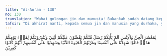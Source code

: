 ```yaml
---
title: "Al-An'am - 130"
no: 130
translation: "Wahai golongan jin dan manusia! Bukankah sudah datang kepadamu rasul-rasul dari kalanganmu sendiri, mereka menyampaikan ayat-ayat-Ku kepadamu dan memperingatkanmu tentang pertemuan pada hari ini? Mereka menjawab, “(Ya), kami menjadi saksi atas diri kami sendiri.” Tetapi mereka tertipu oleh kehidupan dunia dan mereka telah menjadi saksi atas diri mereka sendiri, bahwa mereka adalah orang-orang kafir."
tafsir: "Di akhirat nanti, kepada semua jin dan manusia yang durhaka, yang tidak mengikuti ajaran rasul dan tidak mengindahkan larangan Allah yang disampaikan rasul kepada mereka sehingga mereka berbuat sewenang-wenang di bumi, akan dikemukakan kepadanya pertanyaan, \"Apakah tidak datang kepadamu rasul-rasul Kami, memperingatkan kamu dan memberi petunjuk yang benar agar kamu tidak tersesat dan tidak melakukan perbuatan-perbuatan yang bertentangan dengan ajaran Kami? Mereka tidak berdaya menjawabnya, dan mereka menyesali segala yang mereka perbuat semasa di dunia, dan dengan menundukkan kepala mereka mengakui kesalahan-kesalahan mereka seraya menjawab, \"Kami mengakui bahwa Rasul Allah telah datang kepada kami dan telah memberikan peringatan dan ajaran-ajaran yang baik yang seharusnya kami perhatikan dan kami ikuti dengan patuh dan taat, tetapi kami tidak mengindahkannya, bahkan kami mendustakan mereka dan memperolok-olok seruan mereka.\"\n\nAllah berfirman: \n\nMereka menjawab, \"Benar, sungguh, seorang pemberi peringatan telah datang kepada kami, tetapi kami mendustakan(nya) dan kami katakan, \"Allah tidak menurunkan sesuatu apa pun, kamu sebenarnya di dalam kesesatan yang besar.\" (al-Mulk/67: 9)\n\nMereka telah ditipu dan diperdaya oleh kehidupan dunia dan mereka silau oleh harta, wanita, pangkat dan kedudukan, sehingga hati mereka menjadi beku, mata mereka menjadi buta, tidak dapat lagi membedakan mana yang baik, dan mana yang buruk. Mereka tidak dapat lagi melihat cahaya ajaran Ilahi yang akan membawa mereka kepada kebahagiaan dunia dan akhirat. Para rasul itu telah membacakan kepada mereka ayat-ayat yang diturunkan Allah dan telah memperingatkan mereka bahwa di akhirat nanti akan ada hari pembalasan di mana orang-orang yang berbuat baik akan masuk surga dan orang-orang yang ingkar akan disiksa dalam neraka. Di kala itulah mereka mengaku terus terang bahwa mereka dahulu (di dunia) memang ingkar dan kafir, mendustakan rasul-rasul dan tidak percaya dengan adanya hari akhirat.\n\nMengenai rasul-rasul yang diutus itu, apakah mereka terdiri dari manusia ataukah ada pula rasul-rasul dari jin yang diutus kepada umatnya? Jumhur ulama berpendapat bahwa rasul-rasul itu semuanya terdiri dari manusia, tetapi bertugas untuk menyampaikan dakwah kepada jin dan manusia, tidak ada rasul-rasul dari kalangan jin. Al-Qur'an dan hadis-hadis sahih menunjukkan bahwa Nabi Muhammad juga diutus kepada jin seperti tersebut dalam ayat berikut: \n\nDan (ingatlah) ketika Kami hadapkan kepadamu (Muhammad) serombongan jin yang mendengarkan (bacaan) Al-Qur'an, maka ketika mereka menghadiri (pembacaan)nya mereka berkata, \"Diamlah kamu (untuk mendengarkannya)!\" Maka ketika telah selesai mereka kembali kepada kaumnya (untuk) memberi peringatan. Mereka berkata, \"Wahai kaum kami! Sungguh, kami telah mendengarkan Kitab (Al-Qur'an) yang diturunkan setelah Musa, membenarkan (kitab-kitab) yang datang sebelumnya, membimbing kepada kebenaran dan kepada jalan yang lurus.\" (al-Ahqaf/46: 29-30)"
---
```


يٰمَعْشَرَ الْجِنِّ وَالْاِنْسِ اَلَمْ يَأْتِكُمْ رُسُلٌ مِّنْكُمْ يَقُصُّوْنَ عَلَيْكُمْ اٰيٰتِيْ وَيُنْذِرُوْنَكُمْ لِقَاۤءَ يَوْمِكُمْ هٰذَاۗ قَالُوْا شَهِدْنَا عَلٰٓى اَنْفُسِنَا وَغَرَّتْهُمُ الْحَيٰوةُ الدُّنْيَا وَشَهِدُوْا عَلٰٓى اَنْفُسِهِمْ اَنَّهُمْ كَانُوْا كٰفِرِيْنَ 
